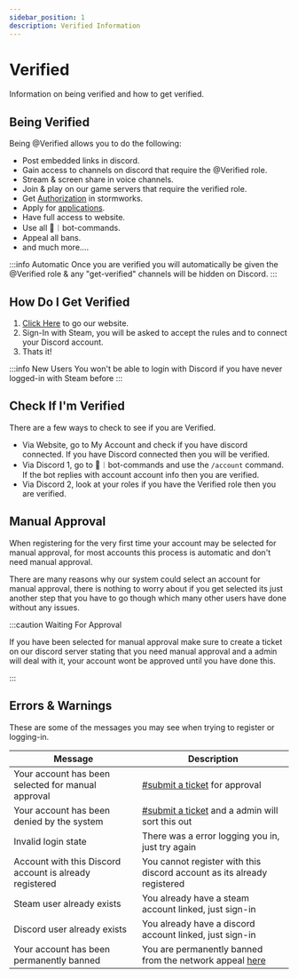 ```yaml
---
sidebar_position: 1
description: Verified Information
---
```


# Verified

Information on being verified and how to get verified.

## Being Verified

Being <span class="verified-text">@Verified</span> allows you to do the following:

- Post embedded links in discord.
- Gain access to channels on discord that require the <span class="verified-text">@Verified</span> role.
- Stream & screen share in voice channels.
- Join & play on our game servers that require the verified role.
- Get [Authorization](https://docs.trickys.gg/stormworks/auth#getting-auth) in stormworks.
- Apply for [applications](https://trickys.gg/applications/new).
- Have full access to website.
- Use all <span class="discord-text">🤖︱bot-commands</span>.
- Appeal all bans.
- and much more....

:::info Automatic
Once you are verified you will automatically be given the <span class="verified-text">@Verified</span> role & any "get-verified" channels will be hidden on <i class="fa-brands fa-discord"></i> Discord.
:::

## How Do I Get Verified

1. [Click Here](https://trickys.gg/login) to go our website.
2. Sign-In with <i class="fa-brands fa-steam"></i> Steam, you will be asked to accept the rules and to connect your <i class="fa-brands fa-discord"></i> Discord account.
3. Thats it!

:::info New Users
You won't be able to login with <i class="fa-brands fa-discord"></i> Discord if you have never logged-in with <i class="fa-brands fa-steam"></i> Steam before
:::

## Check If I'm Verified

There are a few ways to check to see if you are Verified.

- Via Website, go to My Account and check if you have discord connected. If you have Discord connected then you will be verified.
- Via Discord 1, go to <span class="discord-text">🤖︱bot-commands</span> and use the `/account` command. If the bot replies with account account info then you are verified.
- Via Discord 2, look at your roles if you have the Verified role then you are verified.

## Manual Approval

When registering for the very first time your account may be selected for manual approval, for most accounts this process is automatic and don't need manual approval.

There are many reasons why our system could select an account for manual approval, there is nothing to worry about if you get selected its just another step that you have to go though which many other users have done without any issues.

:::caution Waiting For Approval

If you have been selected for manual approval make sure to create a ticket on our discord server stating that you need manual approval and a admin will deal with it, your account wont be approved until you have done this.

:::

## Errors & Warnings

These are some of the messages you may see when trying to register or logging-in.

| Message                                                                                     | Description                                                                 |
| ------------------------------------------------------------------------------------------- | --------------------------------------------------------------------------- |
| <span class="update-updated">Your account has been selected for manual approval</span>      | <a href="discord://discord.com/channels/710922135580835950/846373509470748722" class="discord-text">#submit a ticket</a> for approval                                       |
| <span class="update-updated">Your account has been denied by the system</span>              | <a href="discord://discord.com/channels/710922135580835950/846373509470748722" class="discord-text">#submit a ticket</a> and a admin will sort this out                     |
| <span class="update-updated">Invalid login state</span>                                     | There was a error logging you in, just try again                            |
| <span class="update-updated">Account with this Discord account is already registered</span> | You cannot register with this discord account as its already registered     |
| <span class="update-updated">Steam user already exists</span>                               | You already have a steam account linked, just sign-in                       |
| <span class="update-updated">Discord user already exists</span>                             | You already have a discord account linked, just sign-in                     |
| <span class="update-removed">Your account has been permanently banned</span>                | You are permanently banned from the network appeal <a href="https://support.trickys.gg" class="discord-text">here</a> |


